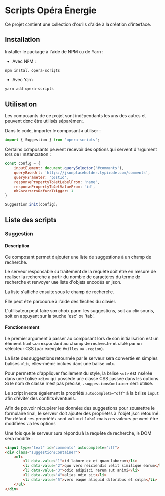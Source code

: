 # Scripts Opéra Énergie

Ce projet contient une collection d'outils d'aide à la création d'interface.

## Installation

Installer le package à l'aide de NPM ou de Yarn :

- Avec NPM :

```javascript
npm install opera-scripts
```

- Avec Yarn
```javascript
yarn add opera-scripts
```

## Utilisation

Les composants de ce projet sont indépendants les uns des autres et peuvent donc être utilisés séparément.

Dans le code, importer le composant à utiliser :

```javascript
import { Suggestion } from 'opera-scripts';
```

Certains composants peuvent recevoir des options qui servent d'argument lors de l'instanciation :

```javascript
const config = {
    inputElement: document.querySelector('#comments'),
    queryBaseUrl: 'https://jsonplaceholder.typicode.com/comments',
    queryParameter: 'postId',
    responsePropertyToGetLabelFrom: 'name',
    responsePropertyToGetValueFrom: 'id',
    nbCaractersBeforeTrigger: 1
}

Suggestion.init(config);
```

## Liste des scripts

### Suggestion

#### Description

Ce composant permet d'ajouter une liste de suggestions à un champ de recherche.

Le serveur responsable du traitement de la requête doit être en mesure de réaliser la recherche à partir du nombre de caractères du terme de recherche et renvoyer une liste d'objets encodés en json.

La liste s'affiche ensuite sous le champ de recherche.

Elle peut être parcourue à l'aide des flèches du clavier.

L'utilisateur peut faire son choix parmi les suggestions, soit au clic souris, soit en appuyant sur la touche 'esc' ou 'tab'.

#### Fonctionnement

Le premier argument à passer au composant lors de son initialisation est un élément html correspondant au champ de recherche et ciblé par un sélecteur CSS (par exemple `#villes` ou `.region`).

La liste des suggestions retournée par le serveur sera convertie en simples balises `<li>`, elles-même inclues dans une balise `<ul>`.

Pour permettre d'appliquer facilement du style, la balise `<ul>` est insérée dans une balise `<div>` qui possède une classe CSS passée dans les options. Si le nom de classe n'est pas précisé, `.suggestionsContainer` sera utilisé.

Le script injecte également la propriété `autocomplete="off"` à la balise `input` afin d'éviter des conflits éventuels.

Afin de pouvoir récupérer les données des suggestions pour soumettre le formulaire final, le serveur doit ajouter des propriétés à l'objet json retourné. Par défaut ces propriétés sont `value` et `label` mais ces valeurs peuvent être modifiées via les options.

Une fois que le serveur aura répondu à la requête de recherche, le DOM sera modifié :

```html
<input type="text" id="comments" autocomplete="off">
<div class="suggestionsContainer">
    <ul>
        <li data-value="1">id labore ex et quam laborum</li>
        <li data-value="2">quo vero reiciendis velit similique earum</li>
        <li data-value="3">odio adipisci rerum aut animi</li>
        <li data-value="4">alias odio sit</li>
        <li data-value="5">vero eaque aliquid doloribus et culpa</li>
    </ul>
</div>
```
